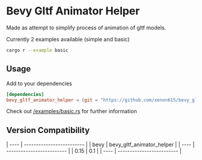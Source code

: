 # Bevy Gltf Animator Helper
Made as attempt to simplify process of animation of gltf models. 

Currently 2 examples available (simple and basic)

```sh
cargo r --example basic
```

## Usage
Add to your dependencies

```toml
[dependencies]
bevy_gltf_animator_helper = {git = "https://github.com/xenon615/bevy_gltf_animator_helper"}
```  
Check out  [/examples/basic.rs](/examples/basic.rs) for further information

## Version Compatibility
| ---- | ------------------------- |
| bevy | bevy_gltf_animator_helper |
| ---- | ------------------------- |
| 0.15 | 0.1                       |
| ---- | ------------------------- |







